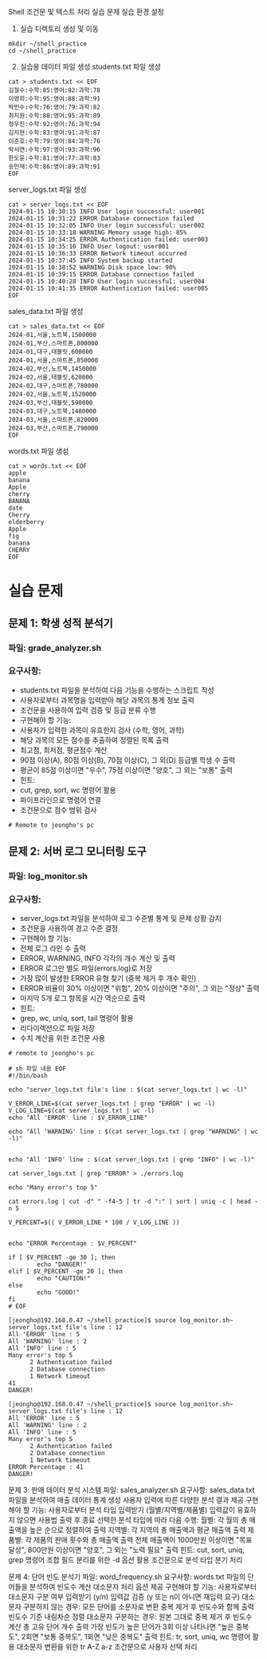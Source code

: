 Shell 조건문 및 텍스트 처리 실습 문제
실습 환경 설정
1. 실습 디렉토리 생성 및 이동
```shell
mkdir ~/shell_practice
cd ~/shell_practice
```
2. 실습용 데이터 파일 생성
students.txt 파일 생성
```shell
cat > students.txt << EOF
김철수:수학:85:영어:92:과학:78
이영희:수학:95:영어:88:과학:91
박민수:수학:76:영어:79:과학:82
최지원:수학:88:영어:95:과학:89
정우진:수학:92:영어:76:과학:94
김지현:수학:83:영어:91:과학:87
이준호:수학:79:영어:84:과학:76
박서연:수학:97:영어:93:과학:96
한도윤:수학:81:영어:77:과학:83
송민재:수학:86:영어:89:과학:91
EOF
```
server_logs.txt 파일 생성
```shell
cat > server_logs.txt << EOF
2024-01-15 10:30:15 INFO User login successful: user001
2024-01-15 10:31:22 ERROR Database connection failed
2024-01-15 10:32:05 INFO User login successful: user002
2024-01-15 10:33:18 WARNING Memory usage high: 85%
2024-01-15 10:34:25 ERROR Authentication failed: user003
2024-01-15 10:35:10 INFO User logout: user001
2024-01-15 10:36:33 ERROR Network timeout occurred
2024-01-15 10:37:45 INFO System backup started
2024-01-15 10:38:52 WARNING Disk space low: 90%
2024-01-15 10:39:15 ERROR Database connection failed
2024-01-15 10:40:28 INFO User login successful: user004
2024-01-15 10:41:35 ERROR Authentication failed: user005
EOF
```
sales_data.txt 파일 생성
```shell
cat > sales_data.txt << EOF
2024-01,서울,노트북,1500000
2024-01,부산,스마트폰,800000
2024-01,대구,태블릿,600000
2024-01,서울,스마트폰,850000
2024-02,부산,노트북,1450000
2024-02,서울,태블릿,620000
2024-02,대구,스마트폰,780000
2024-02,서울,노트북,1520000
2024-03,부산,태블릿,590000
2024-03,대구,노트북,1480000
2024-03,서울,스마트폰,820000
2024-03,부산,스마트폰,790000
EOF
```
words.txt 파일 생성
```shell
cat > words.txt << EOF
apple
banana
Apple
cherry
BANANA
date
Cherry
elderberry
Apple
fig
banana
CHERRY
EOF
```

# 실습 문제
## 문제 1: 학생 성적 분석기 
### 파일: grade_analyzer.sh
### 요구사항:
- students.txt 파일을 분석하여 다음 기능을 수행하는 스크립트 작성
- 사용자로부터 과목명을 입력받아 해당 과목의 통계 정보 출력
- 조건문을 사용하여 입력 검증 및 등급 분류 수행
- 구현해야 할 기능:
- 사용자가 입력한 과목이 유효한지 검사 (수학, 영어, 과학)
- 해당 과목의 모든 점수를 추출하여 정렬된 목록 출력
- 최고점, 최저점, 평균점수 계산
- 90점 이상(A), 80점 이상(B), 70점 이상(C), 그 외(D) 등급별 학생 수 출력
- 평균이 85점 이상이면 "우수", 75점 이상이면 "양호", 그 외는 "보통" 출력
- 힌트:
- cut, grep, sort, wc 명령어 활용
- 파이프라인으로 명령어 연결
- 조건문으로 점수 범위 검사
```shell
# Remote to jeongho's pc

```
## 문제 2: 서버 로그 모니터링 도구
### 파일: log_monitor.sh
### 요구사항:
- server_logs.txt 파일을 분석하여 로그 수준별 통계 및 문제 상황 감지
- 조건문을 사용하여 경고 수준 결정
- 구현해야 할 기능:
- 전체 로그 라인 수 출력
- ERROR, WARNING, INFO 각각의 개수 계산 및 출력
- ERROR 로그만 별도 파일(errors.log)로 저장
- 가장 많이 발생한 ERROR 유형 찾기 (중복 제거 후 개수 확인)
- ERROR 비율이 30% 이상이면 "위험", 20% 이상이면 "주의", 그 외는 "정상" 출력
- 마지막 5개 로그 항목을 시간 역순으로 출력
- 힌트:
- grep, wc, uniq, sort, tail 명령어 활용
- 리다이렉션으로 파일 저장
- 수치 계산을 위한 조건문 사용
```shell
# remote to jeongho's pc

# sh 파일 내용 EOF
#!/bin/bash

echo "server_logs.txt file's line : $(cat server_logs.txt | wc -l)"

V_ERROR_LINE=$(cat server_logs.txt | grep "ERROR" | wc -l)
V_LOG_LINE=$(cat server_logs.txt | wc -l)
echo "All 'ERROR' line : $V_ERROR_LINE"

echo "All 'WARNING' line : $(cat server_logs.txt | grep "WARNING" | wc -l)"


echo "All 'INFO' line : $(cat server_logs.txt | grep "INFO" | wc -l)"

cat server_logs.txt | grep "ERROR" > ./errors.log

echo "Many error's top 5"

cat errors.log | cut -d" " -f4-5 | tr -d ":" | sort | uniq -c | head -n 5

V_PERCENT=$(( V_ERROR_LINE * 100 / V_LOG_LINE ))


echo "ERROR Percentage : $V_PERCENT"

if [ $V_PERCENT -ge 30 ]; then
        echo "DANGER!"
elif [ $V_PERCENT -ge 20 ]; then
        echo "CAUTION!"
else
        echo "GOOD!"
fi
# EOF

[jeongho@192.168.0.47 ~/shell_practice]$ source log_monitor.sh~
server_logs.txt file's line : 12
All 'ERROR' line : 5
All 'WARNING' line : 2
All 'INFO' line : 5
Many error's top 5
      2 Authentication failed
      2 Database connection
      1 Network timeout
41
DANGER!

[jeongho@192.168.0.47 ~/shell_practice]$ source log_monitor.sh~
server_logs.txt file's line : 12
All 'ERROR' line : 5
All 'WARNING' line : 2
All 'INFO' line : 5
Many error's top 5
      2 Authentication failed
      2 Database connection
      1 Network timeout
ERROR Percentage : 41
DANGER!

```
문제 3: 판매 데이터 분석 시스템
파일: sales_analyzer.sh
요구사항:
sales_data.txt 파일을 분석하여 매출 데이터 통계 생성
사용자 입력에 따른 다양한 분석 결과 제공
구현해야 할 기능:
사용자로부터 분석 타입 입력받기 (월별/지역별/제품별)
입력값이 유효하지 않으면 사용법 출력 후 종료
선택한 분석 타입에 따라 다음 수행:
월별: 각 월의 총 매출액을 높은 순으로 정렬하여 출력
지역별: 각 지역의 총 매출액과 평균 매출액 출력
제품별: 각 제품의 판매 횟수와 총 매출액 출력
전체 매출액이 1000만원 이상이면 "목표 달성", 800만원 이상이면 "양호", 그 외는 "노력 필요" 출력
힌트:
cut, sort, uniq, grep 명령어 조합
필드 분리를 위한 -d 옵션 활용
조건문으로 분석 타입 분기 처리

문제 4: 단어 빈도 분석기
파일: word_frequency.sh
요구사항:
words.txt 파일의 단어들을 분석하여 빈도수 계산
대소문자 처리 옵션 제공
구현해야 할 기능:
사용자로부터 대소문자 구분 여부 입력받기 (y/n)
입력값 검증 (y 또는 n이 아니면 재입력 요구)
대소문자 구분하지 않는 경우:
모든 단어를 소문자로 변환
중복 제거 후 빈도수와 함께 출력
빈도수 기준 내림차순 정렬
대소문자 구분하는 경우:
원본 그대로 중복 제거 후 빈도수 계산
총 고유 단어 개수 출력
가장 빈도가 높은 단어가 3회 이상 나타나면 "높은 중복도", 2회면 "보통 중복도", 1회면 "낮은 중복도" 출력
힌트:
tr, sort, uniq, wc 명령어 활용
대소문자 변환을 위한 tr A-Z a-z
조건문으로 사용자 선택 처리

